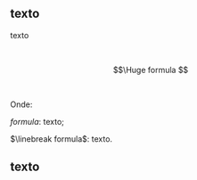 ## texto

texto

<br>

$$\Huge formula $$

<br>

Onde:

$formula$: texto;

$\linebreak formula$: texto.

## texto
